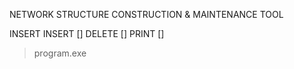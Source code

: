 NETWORK STRUCTURE CONSTRUCTION & MAINTENANCE TOOL

INSERT <node>
INSERT <node> <parent>[<ID>]
DELETE <node>[<ID>]
PRINT <node>[<ID>]

>program.exe <InputCommandsScriptFilename> <OutputFilename> <BonusInputScriptFilename> <BonusOutputFilename>

